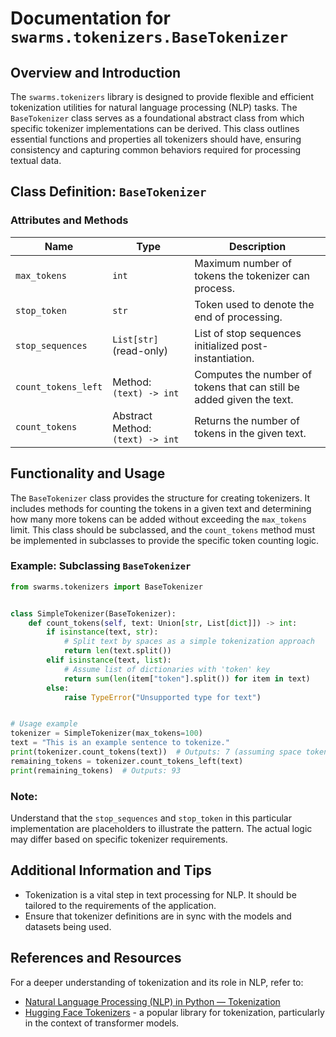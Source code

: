 # Documentation for `swarms.tokenizers.BaseTokenizer` 

## Overview and Introduction

The `swarms.tokenizers` library is designed to provide flexible and efficient tokenization utilities for natural language processing (NLP) tasks. The `BaseTokenizer` class serves as a foundational abstract class from which specific tokenizer implementations can be derived. This class outlines essential functions and properties all tokenizers should have, ensuring consistency and capturing common behaviors required for processing textual data.

## Class Definition: `BaseTokenizer`

### Attributes and Methods

| Name                   | Type                            | Description                                                               |
| ---------------------- | ------------------------------- | ------------------------------------------------------------------------- |
| `max_tokens`           | `int`                           | Maximum number of tokens the tokenizer can process.                       |
| `stop_token`           | `str`                           | Token used to denote the end of processing.                               |
| `stop_sequences`       | `List[str]` (read-only)         | List of stop sequences initialized post-instantiation.                    |
| `count_tokens_left`    | Method: `(text) -> int`         | Computes the number of tokens that can still be added given the text.     |
| `count_tokens`         | Abstract Method: `(text) -> int`| Returns the number of tokens in the given text.                           |

## Functionality and Usage

The `BaseTokenizer` class provides the structure for creating tokenizers. It includes methods for counting the tokens in a given text and determining how many more tokens can be added without exceeding the `max_tokens` limit. This class should be subclassed, and the `count_tokens` method must be implemented in subclasses to provide the specific token counting logic.

### Example: Subclassing `BaseTokenizer`

```python
from swarms.tokenizers import BaseTokenizer


class SimpleTokenizer(BaseTokenizer):
    def count_tokens(self, text: Union[str, List[dict]]) -> int:
        if isinstance(text, str):
            # Split text by spaces as a simple tokenization approach
            return len(text.split())
        elif isinstance(text, list):
            # Assume list of dictionaries with 'token' key
            return sum(len(item["token"].split()) for item in text)
        else:
            raise TypeError("Unsupported type for text")


# Usage example
tokenizer = SimpleTokenizer(max_tokens=100)
text = "This is an example sentence to tokenize."
print(tokenizer.count_tokens(text))  # Outputs: 7 (assuming space tokenization)
remaining_tokens = tokenizer.count_tokens_left(text)
print(remaining_tokens)  # Outputs: 93
```

### Note:

Understand that the `stop_sequences` and `stop_token` in this particular implementation are placeholders to illustrate the pattern. The actual logic may differ based on specific tokenizer requirements.

## Additional Information and Tips

- Tokenization is a vital step in text processing for NLP. It should be tailored to the requirements of the application.
- Ensure that tokenizer definitions are in sync with the models and datasets being used.

## References and Resources

For a deeper understanding of tokenization and its role in NLP, refer to:

- [Natural Language Processing (NLP) in Python — Tokenization](https://nlp.stanford.edu/IR-book/html/htmledition/tokenization-1.html)
- [Hugging Face Tokenizers](https://huggingface.co/docs/tokenizers/python/latest/) - a popular library for tokenization, particularly in the context of transformer models.
